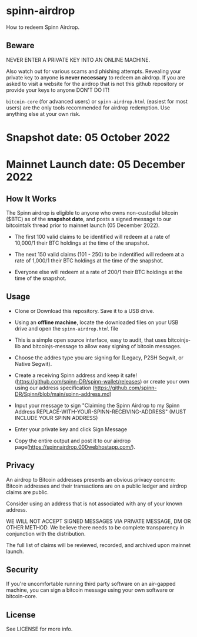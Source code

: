 # spinn-airdrop
How to redeem Spinn Airdrop.

## Beware

NEVER ENTER A PRIVATE KEY INTO AN ONLINE MACHINE.

Also watch out for various scams and phishing attempts. Revealing your private key to anyone __is
never necessary__ to redeem an airdrop. If you are asked to visit a website for the airdrop that is not this github repository or provide your keys to anyone DON'T DO IT!

`bitcoin-core` (for advanced users) or `spinn-airdrop.html` (easiest for most users) are the only tools recommended for airdrop redemption. Use anything else at your own risk.

# Snapshot date: 05 October 2022
# Mainnet Launch date: 05 December 2022

## How It Works

The Spinn airdrop is eligible to anyone who owns non-custodial bitcoin ($BTC) as of the __snapshot date__, and posts a signed message to our bitcointalk thread prior to mainnet launch (05 December 2022). 

* The first 100 valid claims to be identified will redeem at a rate of 10,000/1 their BTC holdings at the time of the snapshot. 

* The next 150 valid claims (101 - 250) to be indentified will redeem at a rate of 1,000/1 their BTC holdings at the time of the snapshot.

* Everyone else will redeem at a rate of 200/1 their BTC holdings at the time of the snapshot.


## Usage

* Clone or Download this repository. Save it to a USB drive.

* Using an __offline machine__, locate the downloaded files on your USB drive and open the `spinn-airdrop.html` file 

* This is a simple open source interface, easy to audit, that uses bitcoinjs-lib and bitcoinjs-message to allow easy signing of bitcoin messages.

* Choose the addres type you are signing for (Legacy, P2SH Segwit, or Native Segwit).

* Create a receiving Spinn address and keep it safe! (https://github.com/spinn-DR/spinn-wallet/releases) or create your own using our address specification (https://github.com/spinn-DR/Spinn/blob/main/spinn-address.md)

* Input your message to sign "Claiming the Spinn Airdrop to my Spinn Address REPLACE-WITH-YOUR-SPINN-RECEIVING-ADDRESS" (MUST INCLUDE YOUR SPINN ADDRESS)

* Enter your private key and click Sign Message

* Copy the entire output and post it to our airdrop page(https://spinnairdrop.000webhostapp.com/). 


## Privacy

An airdrop to Bitcoin addresses presents an obvious privacy concern: 
Bitcoin addresses and their transactions are on a public ledger and airdrop claims are public. 

Consider using an address that is not associated with any of your known address.

WE WILL NOT ACCEPT SIGNED MESSAGES VIA PRIVATE MESSAGE, DM OR OTHER METHOD. We believe there needs to be complete transparency in conjunction with the distribution.

The full list of claims will be reviewed, recorded, and archived upon mainnet launch.


## Security

If you're uncomfortable running third party software on an air-gapped machine, you can sign a bitcoin message using your own software or bitcoin-core.


## License

See LICENSE for more info.

